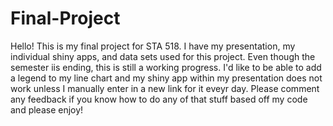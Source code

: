 # Final-Project
Hello!
This is my final project for STA 518. I have my presentation, my individual shiny apps, and data sets used for this project. Even though the semester iis ending, this is still a working progress. I'd like to be able to add a legend to my line chart and my shiny app within my presentation does not work unless I manually enter in a new link for it eveyr day. Please comment any feedback if you know how to do any of that stuff based off my code and please enjoy!
